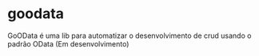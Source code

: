 # goodata
GoOData é uma lib para automatizar o desenvolvimento de crud usando o padrão OData (Em desenvolvimento) 
